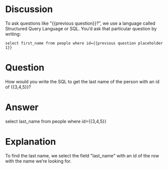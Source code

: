# Discussion

To ask questions like "{{previous question}}?”, we use a language called Structured Query Language or SQL.  You’d ask that particular question by writing:

    select first_name from people where id={{previous question placeholder 1}}

# Question
How would you write the SQL to get the last name of the person with an id of {{3,4,5}}?

# Answer
select last_name from people where id={{3,4,5}}

# Explanation
To find the last name, we select the field "last_name" with an id of the row with the name we’re looking for.
